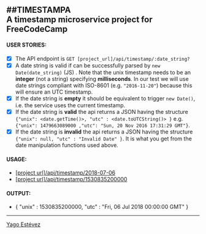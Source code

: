 ##TIMESTAMPA <br />A timestamp microservice project for FreeCodeCamp
----
#### USER STORIES:

- [x] The API endpoint is `GET [project_url]/api/timestamp/:date_string?`
- [x] A date string is valid if can be successfully parsed by `new Date(date_string)` (JS) . Note that the unix timestamp needs to be an **integer** (not a string) specifying **milliseconds**. In our test we will use date strings compliant with ISO-8601 (e.g. `"2016-11-20"`) because this will ensure an UTC timestamp.
- [x] If the date string is **empty** it should be equivalent to trigger `new Date()`, i.e. the service uses the current timestamp.
- [x] If the date string is **valid** the api returns a JSON having the structure 
`{"unix": <date.getTime()>, "utc" : <date.toUTCString()> }`
e.g. `{"unix": 1479663089000 ,"utc": "Sun, 20 Nov 2016 17:31:29 GMT"}`.
- [x] If the date string is **invalid** the api returns a JSON having the structure `{"unix": null, "utc" : "Invalid Date" }`. It is what you get from the date manipulation functions used above.

#### USAGE:
* [[project url]/api/timestamp/2018-07-06](https://timestampa-fcc-project-1.glitch.me/api/timestamp/2018-07-06)
* [[project url]/api/timestamp/1530835200000](https://timestampa-fcc-project-1.glitch.me/api/timestamp/1530835200000)

#### OUTPUT:
* { "unix" : 1530835200000, "utc" : "Fri, 06 Jul 2018 00:00:00 GMT" }

---
[Yago Estévez](https://twitter.com/yagoestevez)
